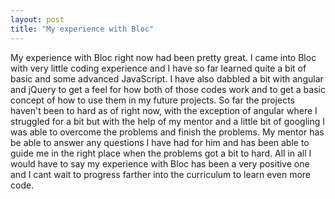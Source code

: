 ```yaml
---
layout: post
title: "My experience with Bloc"
---
```


My experience with Bloc right now had been pretty great. I came into Bloc with very little coding experience and I have so far learned quite a bit of basic and some advanced JavaScript. I have also dabbled a bit with angular and jQuery to get a feel for how both of those codes work and to get a basic concept of how to use them in my future projects. So far the projects haven't been to hard as of right now, with the exception of angular where I struggled for a bit but with the help of my mentor and a little bit of googling I was able to overcome the problems and finish the problems. My mentor has be able to answer any questions I have had for him and has been able to guide me in the right place when the problems got a bit to hard. All in all I would have to say my experience with Bloc has been a very positive one and I cant wait to progress farther into the curriculum to learn even more code.
